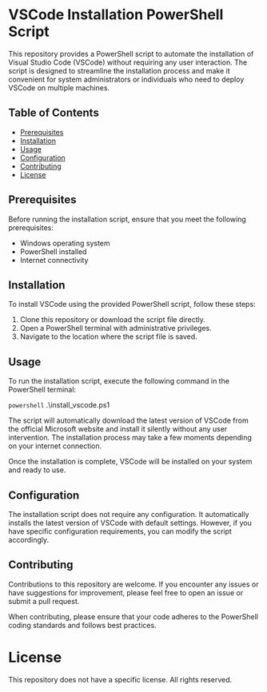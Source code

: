 # VSCode Installation PowerShell Script

This repository provides a PowerShell script to automate the installation of Visual Studio Code (VSCode) without requiring any user interaction. The script is designed to streamline the installation process and make it convenient for system administrators or individuals who need to deploy VSCode on multiple machines.

## Table of Contents

- [Prerequisites](#prerequisites)
- [Installation](#installation)
- [Usage](#usage)
- [Configuration](#configuration)
- [Contributing](#contributing)
- [License](#license)

## Prerequisites

Before running the installation script, ensure that you meet the following prerequisites:

- Windows operating system
- PowerShell installed 
- Internet connectivity

## Installation

To install VSCode using the provided PowerShell script, follow these steps:

1. Clone this repository or download the script file directly.
2. Open a PowerShell terminal with administrative privileges.
3. Navigate to the location where the script file is saved.

## Usage

To run the installation script, execute the following command in the PowerShell terminal:

```powershell```
.\install_vscode.ps1

The script will automatically download the latest version of VSCode from the official Microsoft website and install it silently without any user intervention. The installation process may take a few moments depending on your internet connection.

Once the installation is complete, VSCode will be installed on your system and ready to use.


## Configuration
The installation script does not require any configuration. It automatically installs the latest version of VSCode with default settings. However, if you have specific configuration requirements, you can modify the script accordingly.

## Contributing
Contributions to this repository are welcome. If you encounter any issues or have suggestions for improvement, please feel free to open an issue or submit a pull request.

When contributing, please ensure that your code adheres to the PowerShell coding standards and follows best practices.

# License
This repository does not have a specific license. All rights reserved.



